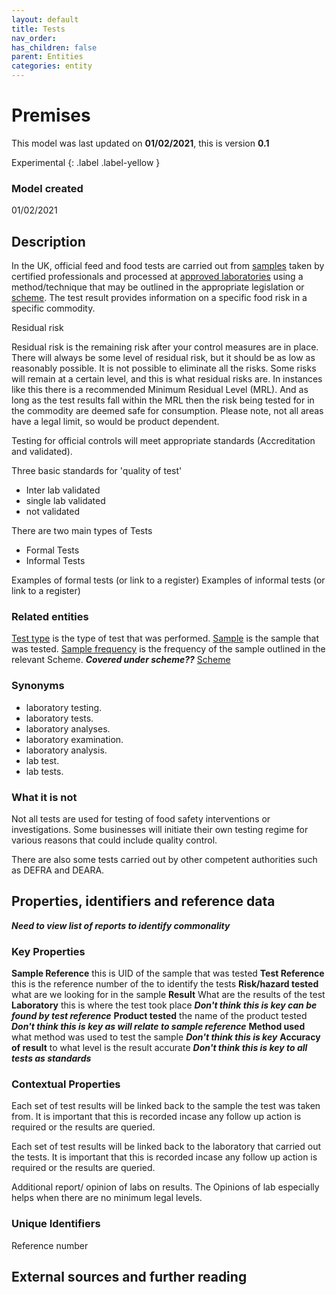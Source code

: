 ```yaml
---
layout: default
title: Tests
nav_order:
has_children: false
parent: Entities
categories: entity
---
```


# Premises
This model was last updated on **01/02/2021**, this is version **0.1**

Experimental
{: .label .label-yellow }

### Model created
01/02/2021

## Description
In the UK, official feed and food tests are carried out from [samples](samples.html) taken by certified professionals and processed at [approved laboratories](laboratory.html) using a method/technique that may be outlined in the appropriate legislation or [scheme](/enterprise-data-models/entities/scheme.html).  The test result provides information on a specific food risk in a specific commodity.  

Residual risk

Residual risk is the remaining risk after your control measures are in place. There will always be some level of residual risk, but it should be as low as reasonably possible.  It is not possible to eliminate all the risks.  Some risks will remain at a certain level, and this is what residual risks are.  In instances like this there is a recommended Minimum Residual Level (MRL).  And as long as the test results fall within the MRL then the risk being tested for in the commodity are deemed safe for consumption.  Please note, not all areas have a legal limit, so would be product dependent.

Testing for official controls will meet appropriate standards (Accreditation and validated).

Three basic standards for 'quality of test'
-   Inter lab validated
-   single lab validated
-   not validated

There are two main types of Tests
-   Formal Tests
-   Informal Tests

Examples of formal tests (or link to a register)
Examples of informal tests (or link to a register)

### Related entities
[Test type]() is the type of test that was performed.
[Sample]() is the sample that was tested.
[Sample frequency]() is the frequency of the sample outlined in the relevant Scheme. ***Covered under scheme??***
[Scheme](/enterprise-data-models/entities/scheme.html)

### Synonyms
-   laboratory testing.
-   laboratory tests.
-   laboratory analyses.
-   laboratory examination.
-   laboratory analysis.
-   lab test.
-   lab tests.   


### What it is not
Not all tests are used for testing of food safety interventions or investigations.  Some businesses will initiate their own testing regime for various reasons that could include quality control.

There are also some tests carried out by other competent authorities such as DEFRA and DEARA.

## Properties, identifiers and reference data

***Need to view list of reports to identify commonality***

### Key Properties
**Sample Reference** this is UID of the sample that was tested
**Test Reference** this is the reference number of the to identify the tests
**Risk/hazard tested** what are we looking for in the sample
**Result** What are the results of the test
**Laboratory** this is where the test took place ***Don't think this is key can be found by test reference***
**Product tested** the name of the product tested ***Don't think this is key as will relate to sample reference***
**Method used** what method was used to test the sample ***Don't think this is key***
**Accuracy of result** to what level is the result accurate ***Don't think this is key to all tests as standards***


### Contextual Properties

Each set of test results will be linked back to the sample the test was taken from.  It is important that this is recorded incase any follow up action is required or the results are queried.

Each set of test results will be linked back to the laboratory that carried out the tests.  It is important that this is recorded incase any follow up action is required or the results are queried.

Additional report/ opinion of labs on results. The Opinions of lab especially helps when there are no minimum legal levels.



### Unique Identifiers
Reference number

## External sources and further reading
